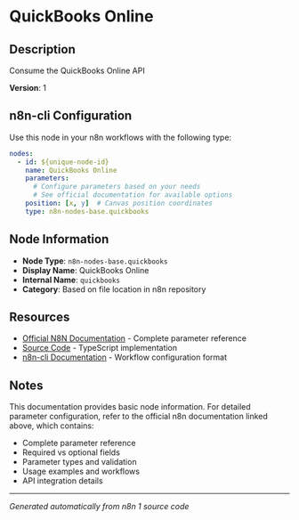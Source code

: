 # QuickBooks Online

## Description

Consume the QuickBooks Online API

**Version**: 1

## n8n-cli Configuration

Use this node in your n8n workflows with the following type:

```yaml
nodes:
  - id: ${unique-node-id}
    name: QuickBooks Online
    parameters:
      # Configure parameters based on your needs
      # See official documentation for available options
    position: [x, y]  # Canvas position coordinates
    type: n8n-nodes-base.quickbooks
```

## Node Information

- **Node Type**: `n8n-nodes-base.quickbooks`
- **Display Name**: QuickBooks Online
- **Internal Name**: `quickbooks`
- **Category**: Based on file location in n8n repository

## Resources

- [Official N8N Documentation](https://docs.n8n.io/integrations/builtin/app-nodes/n8n-nodes-base.quickbooks/) - Complete parameter reference
- [Source Code](https://github.com/n8n-io/n8n/blob/master/packages/nodes-base/nodes/QuickBooks/QuickBooks.node.ts) - TypeScript implementation
- [n8n-cli Documentation](https://github.com/edenreich/n8n-cli) - Workflow configuration format

## Notes

This documentation provides basic node information. For detailed parameter configuration, 
refer to the official n8n documentation linked above, which contains:

- Complete parameter reference
- Required vs optional fields
- Parameter types and validation
- Usage examples and workflows
- API integration details

---
*Generated automatically from n8n 1 source code*
